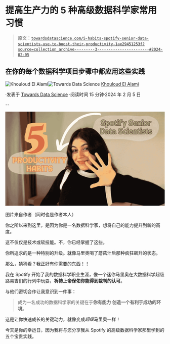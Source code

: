 # 提高生产力的 5 种高级数据科学家常用习惯

> 原文：[`towardsdatascience.com/5-habits-spotify-senior-data-scientists-use-to-boost-their-productivity-1ae29451253f?source=collection_archive---------3-----------------------#2024-02-05`](https://towardsdatascience.com/5-habits-spotify-senior-data-scientists-use-to-boost-their-productivity-1ae29451253f?source=collection_archive---------3-----------------------#2024-02-05)

## 在你的每个数据科学项目步骤中都应用这些实践

[](https://medium.com/@elalamik?source=post_page---byline--1ae29451253f--------------------------------)![Khouloud El Alami](https://medium.com/@elalamik?source=post_page---byline--1ae29451253f--------------------------------)[](https://towardsdatascience.com/?source=post_page---byline--1ae29451253f--------------------------------)![Towards Data Science](https://towardsdatascience.com/?source=post_page---byline--1ae29451253f--------------------------------) [Khouloud El Alami](https://medium.com/@elalamik?source=post_page---byline--1ae29451253f--------------------------------)

·发表于 [Towards Data Science](https://towardsdatascience.com/?source=post_page---byline--1ae29451253f--------------------------------) ·阅读时间 15 分钟·2024 年 2 月 5 日

--

![](img/9415faff8cf20f95c91f894185cd19f3.png)

图片来自作者（同时也是作者本人）

你之所以来到这里，是因为你是一名数据科学家，想将自己的能力提升到新的高度。

这不仅仅是技术或软技能。不，你已经掌握了这些。

你所追求的是一种特别的升级。就像马里奥喝了蘑菇汁后那种疯狂飙升的状态。

那么，猜猜看？我正好有你需要的东西！！

我在 Spotify 开始了我的数据科学职业生涯，像一个迷你马里奥在大数据科学超级路易吉们的行列中玩耍，**祈祷上帝保佑你能得到裁判的认可**。

与他们密切合作让我意识到一件事：

> 成为一名成功的数据科学家的关键在于**你有能力** **创造一个有利于成功的环境**。

这是让你快速成长的关键动力，就像变成*超级*马里奥一样！

今天是你的幸运日，因为我将与您分享我从 Spotify 的高级数据科学家那里学到的五个宝贵实践。
